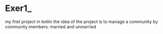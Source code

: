 # Exer1_
my frist project in kotlin
the idea of the project is to manage a community by community members: married and unmarried
